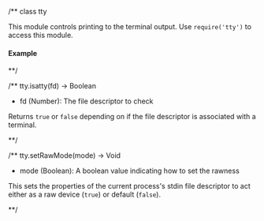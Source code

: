 /**
class tty

This module controls printing to the terminal output. Use `require('tty')` to access this module.

#### Example

<script src='http://snippets.c9.io/github.com/c9/nodemanual.org-examples/nodejs_ref_guide/tty/tty.js?linestart=3&lineend=0&showlines=false' defer='defer'></script>
**/


/**
tty.isatty(fd) -> Boolean
- fd (Number):  The file descriptor to check

Returns `true` or `false` depending on if the file descriptor is associated with a terminal.

**/ 


/**
tty.setRawMode(mode) -> Void
- mode (Boolean): A boolean value indicating how to set the rawness

This sets the properties of the current process's stdin file descriptor to act either as a raw device (`true`) or default (`false`).

**/ 

